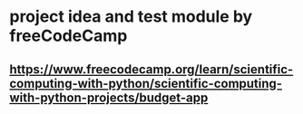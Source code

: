 # project idea and test module by freeCodeCamp
## https://www.freecodecamp.org/learn/scientific-computing-with-python/scientific-computing-with-python-projects/budget-app
